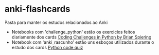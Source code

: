 # anki-flashcards
 Pasta para manter os estudos relacionados ao Anki
 
- Notebooks com 'challenge_python' estão os exercicios feitos diariamente dos cards [Coding Challenges in Python by Brian Spiering](https://ankiweb.net/shared/info/223286091)
- Notebook com 'anki_rascunho' estão uns esboços utilizados durante o estudo dos cards [Python code quiz](https://ankiweb.net/shared/info/51975584)